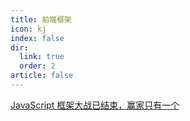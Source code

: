 ```yaml
---
title: 前端框架
icon: kj
index: false
dir:
  link: true
  order: 2
article: false
---
```


[JavaScript 框架大战已结束，赢家只有一个](https://www.infoq.cn/article/GDc7cryCCPOhQS9FuAKh)
